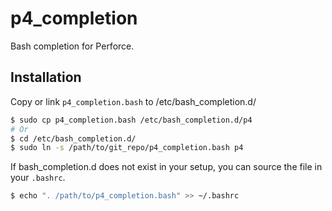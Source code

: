 p4_completion
=============

Bash completion for Perforce.

Installation
------------

Copy or link `p4_completion.bash` to /etc/bash_completion.d/

```bash
$ sudo cp p4_completion.bash /etc/bash_completion.d/p4
# Or
$ cd /etc/bash_completion.d/
$ sudo ln -s /path/to/git_repo/p4_completion.bash p4
```

If bash_completion.d does not exist in your setup, you can source the file in your `.bashrc`.

```bash
$ echo ". /path/to/p4_completion.bash" >> ~/.bashrc
```
